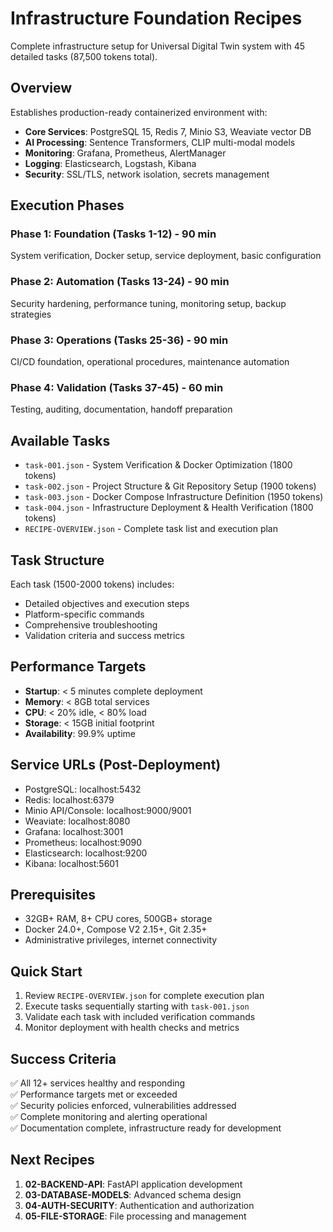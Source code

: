 # Infrastructure Foundation Recipes

Complete infrastructure setup for Universal Digital Twin system with 45 detailed tasks (87,500 tokens total).

## Overview

Establishes production-ready containerized environment with:
- **Core Services**: PostgreSQL 15, Redis 7, Minio S3, Weaviate vector DB
- **AI Processing**: Sentence Transformers, CLIP multi-modal models
- **Monitoring**: Grafana, Prometheus, AlertManager
- **Logging**: Elasticsearch, Logstash, Kibana
- **Security**: SSL/TLS, network isolation, secrets management

## Execution Phases

### Phase 1: Foundation (Tasks 1-12) - 90 min
System verification, Docker setup, service deployment, basic configuration

### Phase 2: Automation (Tasks 13-24) - 90 min  
Security hardening, performance tuning, monitoring setup, backup strategies

### Phase 3: Operations (Tasks 25-36) - 90 min
CI/CD foundation, operational procedures, maintenance automation

### Phase 4: Validation (Tasks 37-45) - 60 min
Testing, auditing, documentation, handoff preparation

## Available Tasks

- `task-001.json` - System Verification & Docker Optimization (1800 tokens)
- `task-002.json` - Project Structure & Git Repository Setup (1900 tokens)  
- `task-003.json` - Docker Compose Infrastructure Definition (1950 tokens)
- `task-004.json` - Infrastructure Deployment & Health Verification (1800 tokens)
- `RECIPE-OVERVIEW.json` - Complete task list and execution plan

## Task Structure
Each task (1500-2000 tokens) includes:
- Detailed objectives and execution steps
- Platform-specific commands
- Comprehensive troubleshooting
- Validation criteria and success metrics

## Performance Targets

- **Startup**: < 5 minutes complete deployment
- **Memory**: < 8GB total services
- **CPU**: < 20% idle, < 80% load
- **Storage**: < 15GB initial footprint
- **Availability**: 99.9% uptime

## Service URLs (Post-Deployment)

- PostgreSQL: localhost:5432
- Redis: localhost:6379
- Minio API/Console: localhost:9000/9001
- Weaviate: localhost:8080
- Grafana: localhost:3001
- Prometheus: localhost:9090
- Elasticsearch: localhost:9200
- Kibana: localhost:5601

## Prerequisites

- 32GB+ RAM, 8+ CPU cores, 500GB+ storage
- Docker 24.0+, Compose V2 2.15+, Git 2.35+
- Administrative privileges, internet connectivity

## Quick Start

1. Review `RECIPE-OVERVIEW.json` for complete execution plan
2. Execute tasks sequentially starting with `task-001.json`
3. Validate each task with included verification commands
4. Monitor deployment with health checks and metrics

## Success Criteria

✅ All 12+ services healthy and responding  
✅ Performance targets met or exceeded  
✅ Security policies enforced, vulnerabilities addressed  
✅ Complete monitoring and alerting operational  
✅ Documentation complete, infrastructure ready for development

## Next Recipes

1. **02-BACKEND-API**: FastAPI application development
2. **03-DATABASE-MODELS**: Advanced schema design
3. **04-AUTH-SECURITY**: Authentication and authorization
4. **05-FILE-STORAGE**: File processing and management 